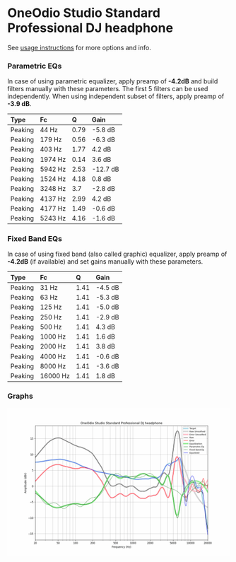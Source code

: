 # OneOdio Studio Standard Professional DJ headphone
See [usage instructions](https://github.com/jaakkopasanen/AutoEq#usage) for more options and info.

### Parametric EQs
In case of using parametric equalizer, apply preamp of **-4.2dB** and build filters manually
with these parameters. The first 5 filters can be used independently.
When using independent subset of filters, apply preamp of **-3.9 dB**.

| Type    | Fc      |    Q | Gain     |
|:--------|:--------|:-----|:---------|
| Peaking | 44 Hz   | 0.79 | -5.8 dB  |
| Peaking | 179 Hz  | 0.56 | -6.3 dB  |
| Peaking | 403 Hz  | 1.77 | 4.2 dB   |
| Peaking | 1974 Hz | 0.14 | 3.6 dB   |
| Peaking | 5942 Hz | 2.53 | -12.7 dB |
| Peaking | 1524 Hz | 4.18 | 0.8 dB   |
| Peaking | 3248 Hz | 3.7  | -2.8 dB  |
| Peaking | 4137 Hz | 2.99 | 4.2 dB   |
| Peaking | 4177 Hz | 1.49 | -0.6 dB  |
| Peaking | 5243 Hz | 4.16 | -1.6 dB  |

### Fixed Band EQs
In case of using fixed band (also called graphic) equalizer, apply preamp of **-4.2dB**
(if available) and set gains manually with these parameters.

| Type    | Fc       |    Q | Gain    |
|:--------|:---------|:-----|:--------|
| Peaking | 31 Hz    | 1.41 | -4.5 dB |
| Peaking | 63 Hz    | 1.41 | -5.3 dB |
| Peaking | 125 Hz   | 1.41 | -5.0 dB |
| Peaking | 250 Hz   | 1.41 | -2.9 dB |
| Peaking | 500 Hz   | 1.41 | 4.3 dB  |
| Peaking | 1000 Hz  | 1.41 | 1.6 dB  |
| Peaking | 2000 Hz  | 1.41 | 3.8 dB  |
| Peaking | 4000 Hz  | 1.41 | -0.6 dB |
| Peaking | 8000 Hz  | 1.41 | -3.6 dB |
| Peaking | 16000 Hz | 1.41 | 1.8 dB  |

### Graphs
![](./OneOdio%20Studio%20Standard%20Professional%20DJ%20headphone.png)